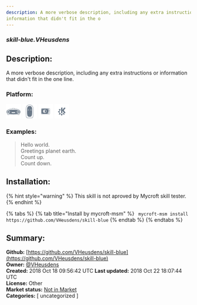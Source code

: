 ```yaml
---
description: A more verbose description, including any extra instructions or
information that didn't fit in the o
---
```


### _skill-blue.VHeusdens_  
## Description:  
A more verbose description, including any extra instructions or
information that didn't fit in the one line.  
  
### Platform:  
 ![Mark I](../.gitbook/assets/mark-1-icon.png)  ![Mark II](../.gitbook/assets/mark-2-icon.png)  ![Picroft](../.gitbook/assets/picroft-icon.png)  ![plasmoid](../.gitbook/assets/kde.png)   
### Examples:  
> Hello world.  
> Greetings planet earth.  
> Count up.  
> Count down.  
  
## Installation:  
{% hint style="warning" %}
This skill is not aproved by Mycroft skill tester.
{% endhint %}
    
{% tabs %}
{% tab title="Install by mycroft-msm" %}
``` mycroft-msm install https://github.com/VHeusdens/skill-blue```
{% endtab %}
  {% endtabs %}
    
## Summary:  
**Github:** [https://github.com/VHeusdens/skill-blue](https://github.com/VHeusdens/skill-blue)  
**Owner:** [@VHeusdens](https://github.com/VHeusdens)  
**Created:** 2018 Oct 18 09:56:42 UTC  **Last updated:** 2018 Oct 22 18:07:44 UTC  
**License:** Other  
**Market status:** [Not in Market](https://market.mycroft.ai/skill/)  
**Categories:** [ uncategorized ]   
